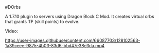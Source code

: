 #DOrbs

A 1.7.10 plugin to servers using Dragon Block C Mod. It creates virtual orbs that grants TP (skill points) to evolve.

Video: 

https://user-images.githubusercontent.com/66087703/128102563-1a39ceee-9875-4b03-83d6-bbd47e38e3da.mp4

